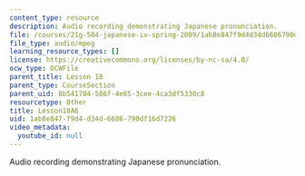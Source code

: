 ```yaml
---
content_type: resource
description: Audio recording demonstrating Japanese pronunciation.
file: /courses/21g-504-japanese-iv-spring-2009/1ab8e847f9d4d34d6686790df16d7226_Lesson18A6.mp3
file_type: audio/mpeg
learning_resource_types: []
license: https://creativecommons.org/licenses/by-nc-sa/4.0/
ocw_type: OCWFile
parent_title: Lesson 18
parent_type: CourseSection
parent_uid: 8b541784-586f-4e65-3cee-4ca3df5330c8
resourcetype: Other
title: Lesson18A6
uid: 1ab8e847-f9d4-d34d-6686-790df16d7226
video_metadata:
  youtube_id: null
---
```

Audio recording demonstrating Japanese pronunciation.